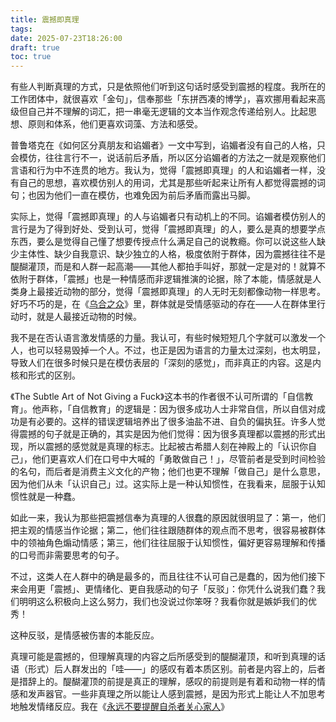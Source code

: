 ```yaml
---
title: 震撼即真理
tags: 
date: 2025-07-23T18:26:00
draft: true
toc: true
---
```


有些人判断真理的方式，只是依照他们听到这句话时感受到震撼的程度。我所在的工作团体中，就很喜欢「金句」，信奉那些「东拼西凑的博学」，喜欢挪用看起来高级但自己并不理解的词汇，把一串毫无逻辑的文本当作观念传递给别人。比起思想、原则和体系，他们更喜欢词藻、方法和感受。<!--more-->

普鲁塔克在《如何区分真朋友和谄媚者》一文中写到，谄媚者没有自己的人格，只会模仿，往往言行不一，说话前后矛盾，所以区分谄媚者的方法之一就是观察他们言语和行为中不连贯的地方。我认为，觉得「震撼即真理」的人和谄媚者一样，没有自己的思想，喜欢模仿别人的用词，尤其是那些听起来让所有人都觉得震撼的词句；也因为他们一直在模仿，也难免因为前后矛盾而露出马脚。

实际上，觉得「震撼即真理」的人与谄媚者只有动机上的不同。谄媚者模仿别人的言行是为了得到好处、受到认可，觉得「震撼即真理」的人，要么是真的想要学点东西，要么是觉得自己懂了想要传授点什么满足自己的说教瘾。你可以说这些人缺少主体性、缺少自我意识、缺少独立的人格，极度依附于群体，因为震撼往往不是醍醐灌顶，而是和人群一起高潮——其他人都拍手叫好，那就一定是对的！就算不依附于群体，「震撼」也是一种情感而非逻辑推演的论据，除了本能，情感就是人类身上最接近动物的部分，觉得「震撼即真理」的人无时无刻都像动物一样思考。好巧不巧的是，在《[乌合之众](/library/2024/乌合之众/)》里，群体就是受情感驱动的存在——人在群体里行动时，就是人最接近动物的时候。

我不是在否认语言激发情感的力量。我认可，有些时候短短几个字就可以激发一个人，也可以轻易毁掉一个人。不过，也正是因为语言的力量太过深刻，也太明显，导致人们在很多时候只是在模仿表层的「深刻的感觉」，而非真正的内容。这是内核和形式的区别。

《The Subtle Art of Not Giving a Fuck》这本书的作者很不认可所谓的「自信教育」。他声称，「自信教育」的逻辑是：因为很多成功人士非常自信，所以自信对成功是有必要的。这样的错误逻辑培养出了很多油盐不进、自负的偏执狂。许多人觉得震撼的句子就是正确的，其实是因为他们觉得：因为很多真理都以震撼的形式出现，所以震撼的感觉就是真理的标志。比起被古希腊人刻在神殿上的「认识你自己」，他们更喜欢人们在口号中大喊的「勇敢做自己！」，尽管前者是受到时间检验的名句，而后者是消费主义文化的产物；他们也更不理解「做自己」是什么意思，因为他们从未「认识自己」过。这实际上是一种认知惯性，在我看来，屈服于认知惯性就是一种蠢。

如此一来，我认为那些把震撼信奉为真理的人很蠢的原因就很明显了：第一，他们把主观的情感当作论据；第二，他们往往跟随群体的观点而不思考，很容易被群体中的领袖角色煽动情感；第三，他们往往屈服于认知惯性，偏好更容易理解和传播的口号而非需要思考的句子。

不过，这类人在人群中的确是最多的，而且往往不认可自己是蠢的，因为他们接下来会用更「震撼」、更情绪化、更自我感动的句子「反驳」：你凭什么说我们蠢？我们明明这么积极向上这么努力，我们也没说过你笨呀？我看你就是嫉妒我们的优秀！

这种反驳，是情感被伤害的本能反应。

真理可能是震撼的，但理解真理的内容之后所感受到的醍醐灌顶，和听到真理的话语（形式）后人群发出的「哇——」的感叹有着本质区别。前者是内容上的，后者是措辞上的。醍醐灌顶的前提是真正的理解，感叹的前提则是有着和动物一样的情感和发声器官。一些非真理之所以能让人感到震撼，是因为形式上能让人不加思考地触发情绪反应。我在《[永远不要提醒自杀者关心家人](/posts/永远不要提醒自杀者关心家人/)》

